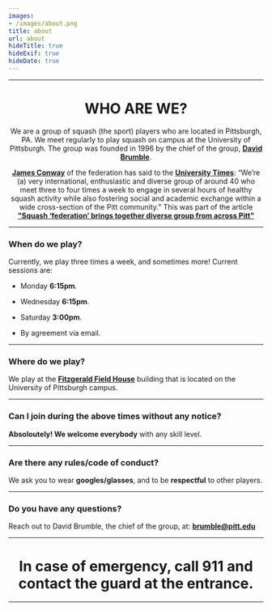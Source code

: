 ```yaml
---
images:
- /images/about.png
title: about
url: about
hideTitle: true
hideExif: true
hideDate: true
---
```


---

<center>
	<h1>
	WHO ARE WE?
	</h1>
</center>

<center>

We are a group of squash (the sport) players who are located in Pittsburgh, PA. We meet regularly to play squash on campus at the University of Pittsburgh. The group was founded in 1996 by the chief of the group, [**David Brumble**](https://www.english.pitt.edu/h-david-brumble).

[**James Conway**](https://www.structbio.pitt.edu/index.php/12-faculty/18-james-conway) of the federation has said to the [**University Times**](https://www.utimes.pitt.edu/): “We’re (a) very international, enthusiastic and diverse group of around 40 who meet three to four times a week to engage in several hours of healthy squash activity while also fostering social and academic exchange within a wide cross-section of the Pitt community.” This was part of the article [**"Squash ‘federation’ brings together diverse group from across Pitt"**](https://www.utimes.pitt.edu/news/squash-federation-brings)

</center>

---

### When do we play?

Currently, we play three times a week, and sometimes more! Current sessions are:

- Monday **6:15pm**.

- Wednesday **6:15pm**.

- Saturday **3:00pm**.

- By agreement via email.

---

### Where do we play?

We play at the [**Fitzgerald Field House**](https://en.wikipedia.org/wiki/Fitzgerald_Field_House) building that is located on the University of Pittsburgh campus.

---

### Can I join during the above times without any notice?

**Absoloutely! We welcome everybody** with any skill level.

---

### Are there any rules/code of conduct?

We ask you to wear **googles/glasses**, and to be **respectful** to other players.

---

### Do you have any questions?

Reach out to David Brumble, the chief of the group, at: **brumble@pitt.edu**

---

<center>
	<h1>
		In case of emergency, call 911 and contact the guard at the entrance.
	</h1>
</center>

---
